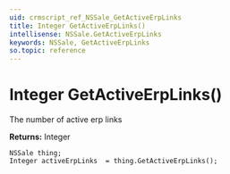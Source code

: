 ```yaml
---
uid: crmscript_ref_NSSale_GetActiveErpLinks
title: Integer GetActiveErpLinks()
intellisense: NSSale.GetActiveErpLinks
keywords: NSSale, GetActiveErpLinks
so.topic: reference
---
```


# Integer GetActiveErpLinks()

The number of active erp links

**Returns:** Integer

```crmscript
NSSale thing;
Integer activeErpLinks  = thing.GetActiveErpLinks();
```


